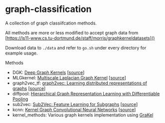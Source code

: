 # graph-classification 

A collection of graph classiifcation methods.

All methods are more or less modified to accept graph data from [https://ls11-www.cs.tu-dortmund.de/staff/morris/graphkerneldatasets]() 

Download data to `./data` and refer to `go.sh` under every directory for example usage.

Methods
* DGK: [Deep Graph Kernels](http://www.mit.edu/~pinary/kdd/YanVis15.pdf) [[source](http://www.mit.edu/~pinary/kdd/)]
* MLGkernel: [Multiscale Laplacian Graph Kernel](https://arxiv.org/abs/1603.06186) [[source](https://github.com/horacepan/MLGkernel)]
* graph2vec\_tf: [graph2vec: Learning distributed representations of graphs](https://arxiv.org/pdf/1707.05005.pdf) [[source](https://github.com/MLDroid/graph2vec_tf)]
* diffpool: [Hierarchical Graph Representation Learning with Differentiable Pooling](https://arxiv.org/pdf/1806.08804.pdf)
* sub2vec: [Sub2Vec: Feature Learning for Subgraphs](http://people.cs.vt.edu/~badityap/papers/sub2vec-pakdd18.pdf) [[source](http://people.cs.vt.edu/~bijaya/)]
* kcnn: [Kernel Graph Convolutional Neural Networks](https://link.springer.com/chapter/10.1007/978-3-030-01418-6_3) [[source](https://github.com/giannisnik/cnn-graph-classification)]
* kernel\_methods: Various graph kernels implementation using [GraKel](https://github.com/ysig/GraKeL)
